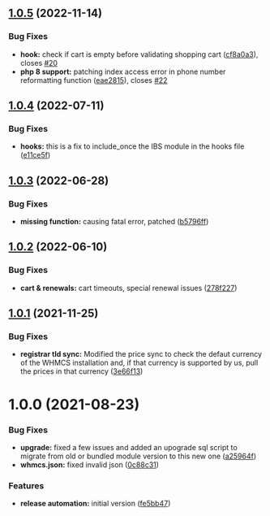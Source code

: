 ## [1.0.5](https://github.com/internetbs/whmcs-internetbs-registrar/compare/v1.0.4...v1.0.5) (2022-11-14)


### Bug Fixes

* **hook:** check if cart is empty before validating shopping cart ([cf8a0a3](https://github.com/internetbs/whmcs-internetbs-registrar/commit/cf8a0a3afd318420dfbc80cfc9583f3fb94bb715)), closes [#20](https://github.com/internetbs/whmcs-internetbs-registrar/issues/20)
* **php 8 support:** patching index access error in phone number reformatting function ([eae2815](https://github.com/internetbs/whmcs-internetbs-registrar/commit/eae281596c92c77eb5c5b12652afdc10edb81d93)), closes [#22](https://github.com/internetbs/whmcs-internetbs-registrar/issues/22)

## [1.0.4](https://github.com/internetbs/whmcs-internetbs-registrar/compare/v1.0.3...v1.0.4) (2022-07-11)


### Bug Fixes

* **hooks:** this is a fix to include_once the IBS module in the hooks file ([e11ce5f](https://github.com/internetbs/whmcs-internetbs-registrar/commit/e11ce5ff13cefecd3cca6222d00846546778b23e))

## [1.0.3](https://github.com/internetbs/whmcs-internetbs-registrar/compare/v1.0.2...v1.0.3) (2022-06-28)


### Bug Fixes

* **missing function:** causing fatal error, patched ([b5796ff](https://github.com/internetbs/whmcs-internetbs-registrar/commit/b5796ff97d3b0179423e6b13ef7b6b3bfef38d38))

## [1.0.2](https://github.com/internetbs/whmcs-internetbs-registrar/compare/v1.0.1...v1.0.2) (2022-06-10)


### Bug Fixes

* **cart & renewals:** cart timeouts, special renewal issues ([278f227](https://github.com/internetbs/whmcs-internetbs-registrar/commit/278f227324437257f6ef527b83c42f93a44acb6d))

## [1.0.1](https://github.com/internetbs/whmcs-internetbs-registrar/compare/v1.0.0...v1.0.1) (2021-11-25)


### Bug Fixes

* **registrar tld sync:** Modified the price sync to check the defaut currency of the WHMCS installation and, if that currency is supported by us, pull the prices in that currency ([3e66f13](https://github.com/internetbs/whmcs-internetbs-registrar/commit/3e66f1385753741b8487ef07b5cbb640a1471717))

# 1.0.0 (2021-08-23)


### Bug Fixes

* **upgrade:** fixed a few issues and added an upograde sql script to migrate from old or bundled module version to this new one ([a25964f](https://github.com/internetbs/whmcs-internetbs-registrar/commit/a25964fb8f2b654223ce1945810d229500deddc7))
* **whmcs.json:** fixed invalid json ([0c88c31](https://github.com/internetbs/whmcs-internetbs-registrar/commit/0c88c31173aa1b8a64b404970bace468fad64484))


### Features

* **release automation:** initial version ([fe5bb47](https://github.com/internetbs/whmcs-internetbs-registrar/commit/fe5bb47622f9059a0219c1636ba16d0a7067b3be))

